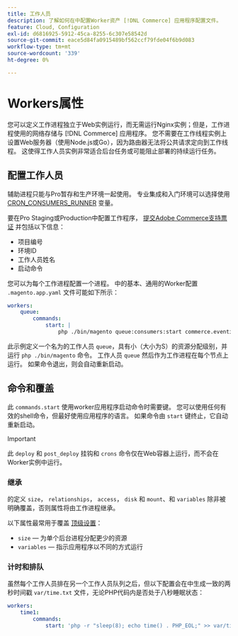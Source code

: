 ```yaml
---
title: 工作人员
description: 了解如何在中配置Worker资产 [!DNL Commerce] 应用程序配置文件。
feature: Cloud, Configuration
exl-id: d6816925-5912-45ca-8255-6c307e58542d
source-git-commit: eace5d84fa0915489bf562ccf79fde04f6b9d083
workflow-type: tm+mt
source-wordcount: '339'
ht-degree: 0%

---
```


# Workers属性

您可以定义工作进程独立于Web实例运行，而无需运行Nginx实例；但是，工作进程使用的网络存储与 [!DNL Commerce] 应用程序。 您不需要在工作线程实例上设置Web服务器（使用Node.js或Go），因为路由器无法将公共请求定向到工作线程。 这使得工作人员实例非常适合后台任务或可能阻止部署的持续运行任务。

## 配置工作人员

辅助进程只能与Pro暂存和生产环境一起使用。 专业集成和入门环境可以选择使用 [CRON_CONSUMERS_RUNNER](../environment/variables-deploy.md#cron_consumers_runner) 变量。

要在Pro Staging或Production中配置工作程序， [提交Adobe Commerce支持票证](https://experienceleague.adobe.com/docs/commerce-knowledge-base/kb/help-center-guide/magento-help-center-user-guide.html#submit-ticket) 并包括以下信息：

- 项目编号
- 环境ID
- 工作人员姓名
- 启动命令

您可以为每个工作进程配置一个进程。 中的基本、通用的Worker配置 `.magento.app.yaml` 文件可能如下所示：

```yaml
workers:
    queue:
        commands:
            start: |
                php ./bin/magento queue:consumers:start commerce.eventing.event.publish
```

此示例定义一个名为的工作人员 `queue`，具有小（大小为S）的资源分配级别，并运行 `php ./bin/magento` 命令。 工作人员 `queue` 然后作为工作进程在每个节点上运行。 如果命令退出，则会自动重新启动。

## 命令和覆盖

此 `commands.start` 使用worker应用程序启动命令时需要键。 您可以使用任何有效的shell命令，但最好使用应用程序的语言。 如果命令由 `start` 键终止，它自动重新启动。

>[!IMPORTANT]
>
>此 `deploy` 和 `post_deploy` 挂钩和 `crons` 命令仅在Web容器上运行，而不会在Worker实例中运行。

### 继承

的定义 `size`， `relationships`， `access`， `disk` 和 `mount`、和 `variables` 除非被明确覆盖，否则属性将由工作进程继承。

以下属性最常用于覆盖 [顶级设置](properties.md)：

- `size` — 为单个后台进程分配更少的资源
- `variables` — 指示应用程序以不同的方式运行

### 计时和排队

虽然每个工作人员排在另一个工作人员队列之后，但以下配置会在中生成一致的两秒时间戳 `var/time.txt` 文件，无论PHP代码内是否处于八秒睡眠状态：

```yaml
workers:
    time1:
        commands:
            start: 'php -r "sleep(8); echo time() . PHP_EOL;" >> var/time.txt& sleep 2'
```
